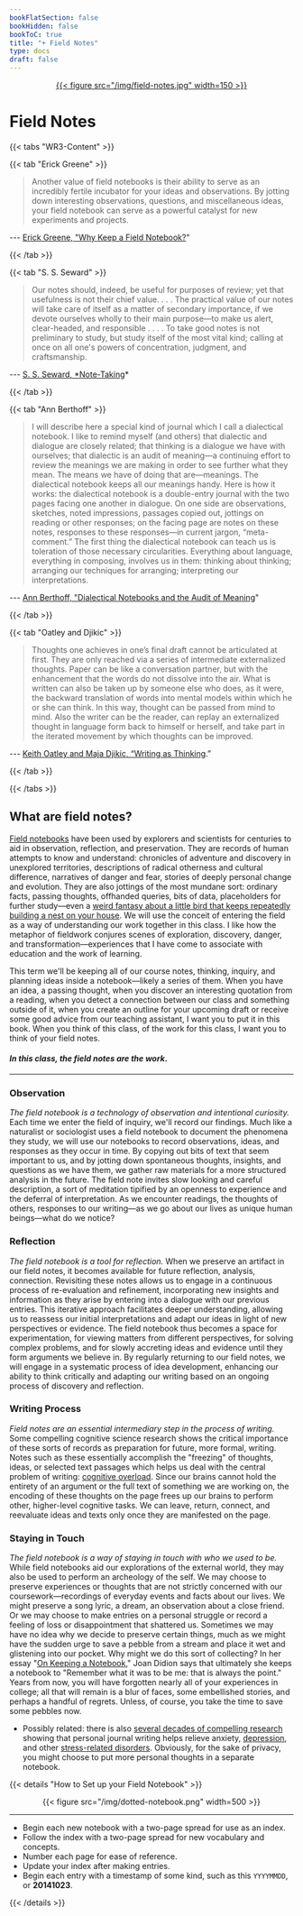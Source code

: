 ```yaml
---
bookFlatSection: false
bookHidden: false
bookToC: true
title: "+ Field Notes"
type: docs
draft: false
---
```


<a href="https://fieldnotesbrand.com/"><div style="text-align:center">{{< figure src="/img/field-notes.jpg" width=150 >}}</div></a>

# Field Notes

{{< tabs "WR3-Content" >}}


{{< tab "Erick Greene" >}} 

> Another value of field notebooks is their ability to serve as an incredibly fertile incubator for your ideas and observations. By jotting down interesting observations, questions, and miscellaneous ideas, your field notebook can serve as a powerful catalyst for new experiments and projects.  

--- [Erick Greene, "Why Keep a Field Notebook?](https://doi.org/10.4159/harvard.9780674060845)"

{{< /tab >}}


{{< tab "S. S. Seward" >}} 

> Our notes should, indeed, be useful for purposes of review; yet that usefulness is not their chief value. . . . The practical value of our notes will take care of itself as a matter of secondary importance, if we devote ourselves wholly to their main purpose—to make us alert, clear-headed, and responsible . . . . To take good notes is not preliminary to study, but study itself of the most vital kind; calling at once on all one's powers of concentration, judgment, and craftsmanship.

--- [S. S. Seward, *Note-Taking](https://archive.org/details/cu31924012997627)*


{{< /tab >}}

{{< tab "Ann Berthoff" >}} 

> I will describe here a special kind of journal which I call a dialectical notebook. I like to remind myself (and others) that dialectic and dialogue are closely related; that thinking is a dialogue we have with ourselves; that dialectic is an audit of meaning—a continuing effort to review the meanings we are making in order to see further what they mean. The means we have of doing that are—meanings. The dialectical notebook keeps all our meanings handy. Here is how it works: the dialectical notebook is a double-entry journal with the two pages facing one another in dialogue. On one side are observations, sketches, noted impressions, passages copied out, jottings on reading or other responses; on the facing page are notes on these notes, responses to these responses—in current jargon, “meta-comment.” The first thing the dialectical notebook can teach us is toleration of those necessary circularities. Everything about language, everything in composing, involves us in them: thinking about thinking; arranging our techniques for arranging; interpreting our interpretations.

--- [Ann Berthoff, "Dialectical Notebooks and the Audit of Meaning](https://www.heinemann.com/products/0453.aspx)"

{{< /tab >}}

{{< tab "Oatley and Djikic" >}} 

> Thoughts one achieves in one’s final draft cannot be articulated at first. They are only reached via a series of intermediate externalized thoughts. Paper can be like a conversation partner, but with the enhancement that the words do not dissolve into the air. What is written can also be taken up by someone else who does, as it were, the backward translation of words into mental models within which he or she can think. In this way, thought can be passed from mind to mind. Also the writer can be the reader, can replay an externalized thought in language form back to himself or herself, and take part in the iterated movement by which thoughts can be improved.

--- [Keith Oatley and Maja Djikic, “Writing as Thinking](https://doi.org/10.1037/1089-2680.12.1.9).”

{{< /tab >}}

{{< /tabs >}}


## What are field notes?

[Field notebooks](https://en.wikipedia.org/wiki/Fieldnotes) have been used by explorers and scientists for centuries to aid in observation, reflection, and preservation. They are records of human attempts to know and understand: chronicles of adventure and discovery in unexplored territories, descriptions of radical otherness and cultural difference, narratives of danger and fear, stories of deeply personal change and evolution. They are also jottings of the most mundane sort: ordinary facts, passing thoughts, offhanded queries, bits of data, placeholders for further study—even a [weird fantasy about a little bird that keeps repeatedly building a nest on your house](/img/birdngun.jpg). We will use the conceit of entering the field as a way of understanding our work together in this class. I like how the metaphor of fieldwork conjures scenes of exploration, discovery, danger, and transformation—experiences that I have come to associate with education and the work of learning.

This term we'll be keeping all of our course notes, thinking, inquiry, and planning ideas inside a notebook—likely a series of them. When you have an idea, a passing thought, when you discover an interesting quotation from a reading, when you detect a connection between our class and something outside of it, when you create an outline for your upcoming draft or receive some good advice from our teaching assistant, I want you to put it in this book. When you think of this class, of the work for this class, I want you to think of your field notes. 

#### *In this class, the field notes are the work*. 

---

### Observation
*The field notebook is a technology of observation and intentional curiosity.* Each time we enter the field of inquiry, we'll record our findings. Much like a naturalist or sociologist uses a field notebook to document the phenomena they study, we will use our notebooks to record observations, ideas, and responses as they occur in time. By copying out bits of text that seem important to us, and by jotting down spontaneous thoughts, insights, and questions as we have them, we gather raw materials for a more structured analysis in the future. The field note invites slow looking and careful description, a sort of meditation tipified by an openness to experience and the deferral of interpretation. As we encounter readings, the thoughts of others, responses to our writing—as we go about our lives as unique human beings—what do we notice?

### Reflection
*The field notebook is a tool for reflection.* When we preserve an artifact in our field notes, it becomes available for future reflection, analysis, connection. Revisiting these notes allows us to engage in a continuous process of re-evaluation and refinement, incorporating new insights and information as they arise by entering into a dialogue with our previous entries. This iterative approach facilitates deeper understanding, allowing us to reassess our initial interpretations and adapt our ideas in light of new perspectives or evidence. The field notebook thus becomes a space for experimentation, for viewing matters from different perspectives, for solving complex problems, and for slowly accreting ideas and evidence until they form arguments we believe in. By regularly returning to our field notes, we will engage in a systematic process of idea development, enhancing our ability to think critically and adapting our writing based on an ongoing process of discovery and reflection. 

### Writing Process
*Field notes are an essential intermediary step in the process of writing.* Some compelling cognitive science research shows the critical importance of these sorts of records as preparation for future, more formal, writing. Notes such as these essentially accomplish the "freezing" of thoughts, ideas, or selected text passages which helps us deal with the central problem of writing: [cognitive overload](https://doi.org/10.1080/00461520.2018.1505515). Since our brains cannot hold the entirety of an argument or the full text of something we are working on, the encoding of these thoughts on the page frees up our brains to perform other, higher-level cognitive tasks. We can leave, return, connect, and reevaluate ideas and texts only once they are manifested on the page. 

### Staying in Touch
*The field notebook is a way of staying in touch with who we used to be.* While field notebooks aid our explorations of the external world, they may also be used to perform an archeology of the self. We may choose to preserve experiences or thoughts that are not strictly concerned with our coursework—recordings of everyday events and facts about our lives. We might preserve a song lyric, a dream, an observation about a close friend. Or we may choose to make entries on a personal struggle or record a feeling of loss or disappointment that shattered us. Sometimes we may have no idea why we decide to preserve certain things, much as we might have the sudden urge to save a pebble from a stream and place it wet and glistening into our pocket. Why might we do this sort of collecting?  In her essay "[On Keeping a Notebook](https://en.wikipedia.org/wiki/Slouching_Towards_Bethlehem)," Joan Didion says that ultimately she keeps a notebook to "Remember what it was to be me: that is always the point." Years from now, you will have forgotten nearly all of your experiences in college; all that will remain is a blur of faces, some embellished stories, and perhaps a handful of regrets. Unless, of course, you take the time to save some pebbles now. 

- Possibly related: there is also [several decades of compelling research](https://doi.org/10.1093/oxfordhb/9780195342819.013.0018) showing that personal journal writing helps relieve anxiety, [depression](https://doi.org/10.1016/j.beth.2006.01.004), and other [stress-related disorders](https://doi.org/10.1093/oxfordhb/9780190681777.013.34). Obviously, for the sake of privacy, you might choose to put more personal thoughts in a separate notebook. 

{{< details "How to Set up your Field Notebook" >}}

<div style="text-align:center">{{< figure src="/img/dotted-notebook.png" width=500 >}}</div> 

---

- Begin each new notebook with a two-page spread for use as an index.
- Follow the index with a two-page spread for new vocabulary and concepts.
- Number each page for ease of reference.
- Update your index after making entries.
- Begin each entry with a timestamp of some kind, such as this `YYYYMMDD`, or **20141023**.


{{< /details >}}

